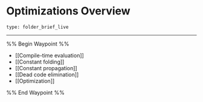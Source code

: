 # Optimizations Overview
 
```ccard
type: folder_brief_live
```
 
---

%% Begin Waypoint %%
- [[Compile-time evaluation]]
- [[Constant folding]]
- [[Constant propagation]]
- [[Dead code elimination]]
- [[Optimization]]

%% End Waypoint %%